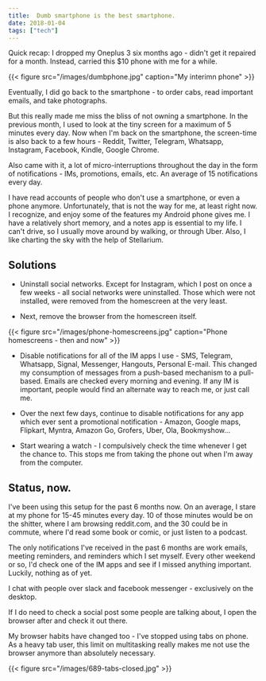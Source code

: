```yaml
---
title:  Dumb smartphone is the best smartphone.
date: 2018-01-04
tags: ["tech"]
---
```


Quick recap: I dropped my Oneplus 3 six months ago - didn't get it repaired for a month. Instead, carried this $10 phone with me for a while.

{{< figure src="/images/dumbphone.jpg" caption="My interimn phone" >}}

<!--more-->

Eventually, I did go back to the smartphone - to order cabs, read important emails, and take photographs.

But this really made me miss the bliss of not owning a smartphone. In the previous month, I used to look at the tiny screen for a maximum of 5 minutes every day. Now when I'm back on the smartphone, the screen-time is also back to a few hours - Reddit, Twitter, Telegram, Whatsapp, Instagram, Facebook, Kindle, Google Chrome.

Also came with it, a lot of micro-interruptions throughout the day in the form of notifications - IMs, promotions, emails, etc. An average of 15 notifications every day.

I have read accounts of people who don't use a smartphone, or even a phone anymore. Unfortunately, that is not the way for me, at least right now. I recognize, and enjoy some of the features my Android phone gives me. I have a relatively short memory, and a notes app is essential to my life. I can't drive, so I usually move around by walking, or through Uber. Also, I like charting the sky with the help of Stellarium.

## Solutions

- Uninstall social networks. Except for Instagram, which I post on once a few weeks - all social networks were uninstalled. Those which were not installed, were removed from the homescreen at the very least.

- Next, remove the browser from the homescreen itself.

{{< figure src="/images/phone-homescreens.jpg" caption="Phone homescreens - then and now" >}}

- Disable notifications for all of the IM apps I use - SMS, Telegram, Whatsapp, Signal, Messenger, Hangouts, Personal E-mail.
This changed my consumption of messages from a push-based mechanism to a pull-based. Emails are checked every morning and evening. If any IM is important, people would find an alternate way to reach me, or just call me.

- Over the next few days, continue to disable notifications for any app which ever sent a promotional notification - Amazon, Google maps, Flipkart, Myntra, Amazon Go, Grofers, Uber, Ola, Bookmyshow...

- Start wearing a watch - I compulsively check the time whenever I get the chance to. This stops me from taking the phone out when I'm away from the computer.

## Status, now.

I've been using this setup for the past 6 months now. On an average, I stare at my phone for 15-45 minutes every day. 10 of those minutes would be on the shitter, where I am browsing reddit.com, and the 30 could be in commute, where I'd read some book or comic, or just listen to a podcast.

The only notifications I've received in the past 6 months are work emails, meeting reminders, and reminders which I set myself. Every other weekend or so, I'd check one of the IM apps and see if I missed anything important. Luckily, nothing as of yet.

I chat with people over slack and facebook messenger - exclusively on the desktop.

If I do need to check a social post some people are talking about, I open the browser after and check it out there.

My browser habits have changed too - I've stopped using tabs on phone. As a heavy tab user, this limit on multitasking really makes me not use the browser anymore than absolutely necessary.

{{< figure src="/images/689-tabs-closed.jpg" >}}